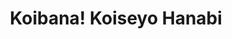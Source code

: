 --- 
title: "Koibana! Koiseyo Hanabi"
publishdate: "2019-5-20T16:48:46+02:00"
src: "https://365manga.net/manga/koibana-koiseyo-hanabi"
image: "https://data.365manga.net/images/thumbnails/19266-koibana-koiseyo-hanabi.jpg"
description: "Meet Hanabi Marui, our heroine who hates boys more than anything in the world!! When she has to decide which high school to apply to, she does it without giving it any thought – it’s going to be an all-girls school! However, life’s not always as easy. Due to a sudden fever she misses the entrance exam and ends up going to a school that consists of mostly boys! How…"
---